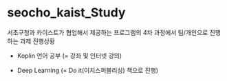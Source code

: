 # seocho_kaist_Study
서초구청과 카이스트가 협업해서 제공하는 프로그램의 4차 과정에서 팀/개인으로 진행하는 과제 진행상황

- Koplin 언어 공부 (= 강좌 및 인터넷 강의)

- Deep Learning (= Do it(이지스퍼블리싱) 책으로 진행)
